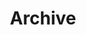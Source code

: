 ---
title: Archive
description: archive archive archive
header_img: img/archive-bg.jpg
short: true
---